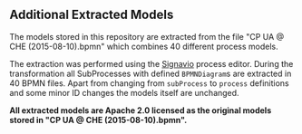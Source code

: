 ## Additional Extracted Models

The models stored in this repository are extracted from the file "CP UA @ CHE (2015-08-10).bpmn" which combines 40 different process models.

The extraction was performed using the [Signavio](https://www.signavio.com) process editor. During the transformation all SubProcesses with defined `BPMNDiagram`s are extracted in 40 BPMN files.
Apart from changing from `subProcess` to `process` definitions and some minor ID changes the models itself are unchanged.

**All extracted models are Apache 2.0 licensed as the original models stored in "CP UA @ CHE (2015-08-10).bpmn".**